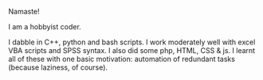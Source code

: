 Namaste!

I am a hobbyist coder.

I dabble in C++, python and bash scripts. I work moderately well with excel VBA scripts and SPSS syntax. I also did some php, HTML, CSS & js. I learnt all of these with one basic motivation: automation of redundant tasks (because laziness, of course).
